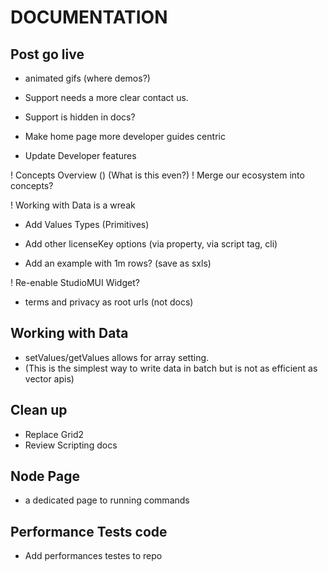 <!-- markdownlint-disable -->

# DOCUMENTATION

## Post go live
- animated gifs (where demos?)

- Support needs a more clear contact us.
- Support is hidden in docs?

- Make home page more developer guides centric
- Update Developer features

! Concepts Overview () (What is this even?)
! Merge our ecosystem into concepts?

! Working with Data is a wreak
- Add Values Types (Primitives)

- Add other licenseKey options (via property, via script tag, cli)
- Add an example with 1m rows? (save as sxls)

! Re-enable StudioMUI Widget?
- terms and privacy as root urls (not docs)

## Working with Data

- setValues/getValues allows for array setting.
- (This is the simplest way to write data in batch but is not as efficient as vector apis)

## Clean up

- Replace Grid2
- Review Scripting docs

## Node Page

- a dedicated page to running commands

## Performance Tests code
- Add performances testes to repo